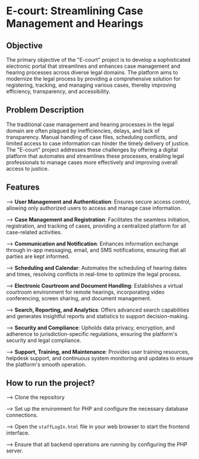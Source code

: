 # E-court: Streamlining Case Management and Hearings

## Objective

The primary objective of the "E-court" project is to develop a sophisticated electronic portal that streamlines and enhances case management and hearing processes across diverse legal domains. The platform aims to modernize the legal process by providing a comprehensive solution for registering, tracking, and managing various cases, thereby improving efficiency, transparency, and accessibility.

## Problem Description

The traditional case management and hearing processes in the legal domain are often plagued by inefficiencies, delays, and lack of transparency. Manual handling of case files, scheduling conflicts, and limited access to case information can hinder the timely delivery of justice. The "E-court" project addresses these challenges by offering a digital platform that automates and streamlines these processes, enabling legal professionals to manage cases more effectively and improving overall access to justice.

## Features

--> **User Management and Authentication**: Ensures secure access control, allowing only authorized users to access and manage case information.

--> **Case Management and Registration**: Facilitates the seamless initiation, registration, and tracking of cases, providing a centralized platform for all case-related activities.

--> **Communication and Notification**: Enhances information exchange through in-app messaging, email, and SMS notifications, ensuring that all parties are kept informed.

--> **Scheduling and Calendar**: Automates the scheduling of hearing dates and times, resolving conflicts in real-time to optimize the legal process.

--> **Electronic Courtroom and Document Handling**: Establishes a virtual courtroom environment for remote hearings, incorporating video conferencing, screen sharing, and document management.

--> **Search, Reporting, and Analytics**: Offers advanced search capabilities and generates insightful reports and statistics to support decision-making.

--> **Security and Compliance**: Upholds data privacy, encryption, and adherence to jurisdiction-specific regulations, ensuring the platform's security and legal compliance.

--> **Support, Training, and Maintenance**: Provides user training resources, helpdesk support, and continuous system monitoring and updates to ensure the platform's smooth operation.

## How to run the project?

--> Clone the repository

--> Set up the environment for PHP and configure the necessary database connections.

--> Open the `staffLogIn.html` file in your web browser to start the frontend interface.

--> Ensure that all backend operations are running by configuring the PHP server.

